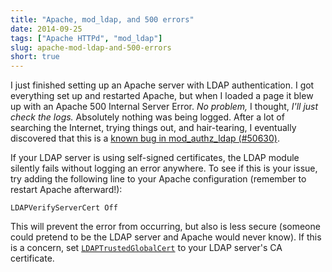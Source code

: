 ```yaml
---
title: "Apache, mod_ldap, and 500 errors"
date: 2014-09-25
tags: ["Apache HTTPd", "mod_ldap"]
slug: apache-mod-ldap-and-500-errors
short: true
---
```

I just finished setting up an Apache server with LDAP authentication. I got everything set up and restarted Apache,
but when I loaded a page it blew up with an Apache 500 Internal Server Error.
*No problem,* I thought, *I'll just check the logs.* Absolutely nothing was being logged.
After a lot of searching the Internet, trying things out, and hair-tearing, I eventually
discovered that this is a [known bug in mod_authz_ldap (#50630)](https://issues.apache.org/bugzilla/show_bug.cgi?id=50630).

If your LDAP server is using self-signed certificates, the LDAP module silently fails without logging an error
anywhere. To see if this is your issue, try adding the following line to your Apache configuration (remember to restart Apache afterward!):

	LDAPVerifyServerCert Off

This will prevent the error from occurring, but also is less secure (someone could pretend to be the LDAP server
and Apache would never know). If this is a concern, set
[`LDAPTrustedGlobalCert`](http://httpd.apache.org/docs/current/mod/mod_ldap.html#ldaptrustedglobalcert)
to your LDAP server's CA certificate.
